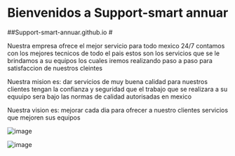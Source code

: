 # Bienvenidos a Support-smart annuar #
##Support-smart-annuar.github.io #

Nuestra empresa ofrece el  mejor servicio para todo mexico 24/7 contamos con  los mejores tecnicos de todo el pais 
estos son  los servicios que se le brindamos  a su equipos los cuales iremos realizando paso a paso para satisfaccion de nuestros cleintes 

Nuestra mision es: 
dar servicios de muy buena calidad para nuestros clientes tengan la confianza y seguridad que el trabajo que se realizara a su equuipo sera bajo las normas de calidad autorisadas en mexico

Nuestra vision es:
mejorar cada dia para ofrecer a nuestro clientes servicios que mejoren sus equipos


![image](https://user-images.githubusercontent.com/101681073/162187501-d24399b5-b5cb-4aec-b586-86beaafee180.png)


![image](https://user-images.githubusercontent.com/101681073/162187939-5f49a65e-620d-4718-a452-b766905490a4.png)


     
